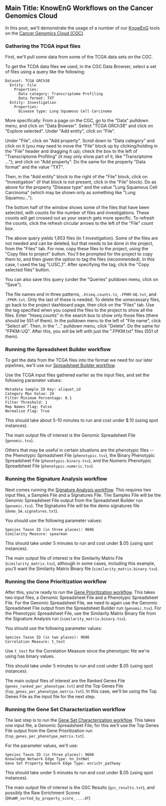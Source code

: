 
## Main Title: KnowEnG Workflows on the Cancer Genomics Cloud

In this post, we'll demonstrate the usage of a number of our [KnowEnG](https://knoweng.org/) tools on the [Cancer Genomics Cloud (CGC)](https://cgc.sbgenomics.com/).


### Gathering the TCGA input files

First, we'll pull some data from some of the TCGA data sets on the CGC.

To get the TCDA data files we used, in the CGC Data Browser, select a set of files using a query like the following:

```
Dataset: TCGA GRCh38
  Entity: File
    Properties:
      Data category: Transcriptome Profiling
      Data format: TXT
  Entity: Investigation
    Properties:
      Disease type: Lung Squamous Cell Carcinoma
```

More specifically: From a page on the CGC, go to the "Data" pulldown menu, and click on "Data Browser".  Select "TCGA GRCh38" and click on "Explore selected".  Under "Add entity", click on "File".

Under "File", click on "Add property".  Scroll down to "Data category" and click on it (you may need to move the "File" block up by clicking/holding in the "File" header and dragging it up); check the box to the left of "Transcriptome Profiling" (it may only show part of it, like "Transriptome ..."); and click on "Add property".  Do the same for the property "Data format" and the value "TXT".

Then, in the "Add entity" block to the right of the "File" block, click on "Investigation" (if that block is not present, click in the "File" block).  Do as above for the property "Disease type" and the value "Lung Squamous Cell Carcinoma" (which may be shown only as something like "Lung Squamou...").

The bottom half of the window shows some of the files that have been selected, with counts for the number of files and investigations.  These counts will get crossed out as your search gets more specific.  To refresh the counts, click the refresh circular arrows to the left of the "File" count box.

The above query yields 1,653 files (in 1 investigation).  Some of the files are not needed and can be deleted, but that needs to be done in the project, from the "Files" tab.  For now, copy these files to the project, using the "Copy files to project" button.  You'll be prompted for the project to copy them to, and then given the option to tag the files (recommended).  In this case, I used the tag "LUSC_1".  After specifying the tag, click the "Copy selected files" button.

You can also save this query (under the "Queries" pulldown menu, click on "Save").

The file names end in three patterns, `.htseq.counts.tz`, `.FPKM-UQ.txt`, and `.FPKM.txt`.  Only the last of these is needed.  To delete the unnecessary files, go back to the project dashboard page, then click on the "Files" tab.  Use the tag specified when you copied the files to the project to show all the files.  Enter "htseq.counts" in the search box to show only those files (there should be 551 of them).  In the pulldown menu to the left of "File name", click "Select all".  Then, in the "..." pulldown menu, click "Delete".  Do the same for "FPKM-UQ".  After this, you will be left with just the ".FPKM.txt" files (551 of them).


### Running the Spreadsheet Builder workflow

To get the data from the TCGA files into the format we need for our later pipelines, we'll use our [Spreadsheet Builder workflow](https://cgc.sbgenomics.com/public/apps#workflow/mepstein/knoweng-spreadsheetbuilder-public/spreadsheet-builder).

Use the TCGA input files gathered earlier as the input files, and set the following parameter values:

```
Metadata Sample ID Key: aliquot_id
Category Max Value: 24
Filter Minimum Percentage: 0.1
Filter Threshold: 1
Map Names Flag: False
Normalize Flag: True
```

This should take about 5-10 minutes to run and cost under $.10 (using spot instances).

The main output file of interest is the Genomic Spreadsheet File (`genomic.tsv`).

Others that may be useful in certain situations are the phenotypic files -- the Phenotypic Spreadsheet File (`phenotypic.tsv`), the Binary Phenotypic Spreadsheet File (`phenotypic.binary.tsv`), and the Numeric Phenotypic Spreadsheet File (`phenotypic.numeric.tsv`).


### Running the Signature Analysis workflow

Next comes running the [Signature Analysis workflow](https://cgc.sbgenomics.com/public/apps#workflow/mepstein/knoweng-signature-analysis-public/signature-analysis-workflow).  This requires two input files, a Samples File and a Signatures File.  The Samples File will be the Genomic Spreadsheet File output from the Spreadsheet Builder run (`genomic.tsv`).  The Signatures File will be the demo signatures file (`demo_SA.signatures.txt`).

You should use the following parameter values:

```
Species Taxon ID (in three places): 9606
Similarity Measure: spearman
```

This should take under 5 minutes to run and cost under $.05 (using spot instances).

The main output file of interest is the Similarity Matrix File (`similarity_matrix.tsv`), although in some cases, including this example, you'll want the Similarity Matrix Binary file (`similarity_matrix.binary.tsv`).


### Running the Gene Prioritization workflow

After this, you're ready to run the [Gene Prioritization workflow](https://cgc.sbgenomics.com/public/apps#workflow/mepstein/knoweng-geneprioritization-public/gene-prioritization-workflow).  This takes two input files, a Genomic Spreadsheet File and a Phenotypic Spreadsheet File.  For the Genomic Spreadsheet File, we need to again use the Genomic Spreadsheet File output from the Spreadsheet Builder run (`genomic.tsv`).  For the Phenotypic Spreadsheet File, use the Similarity Matrix Binary file from the Signature Analysis run (`similarity_matrix.binary.tsv`).

You should use the following parameter values:

```
Species Taxon ID (in two places): 9606
Correlation Measure: t_test
```

Use `t_test` for the Correlation Measure since the phenotypic file we're using has binary values.

This should take under 5 minutes to run and cost under $.05 (using spot instances).

The main output files of interest are the Ranked Genes File (`genes_ranked_per_phenotype.txt`) and the Top Genes File (`top_genes_per_phenotype_matrix.txt`).  In this case, we'll be using the Top Genes File as the input file for the next step.


### Running the Gene Set Characterization workflow

The last step is to run the [Gene Set Characterization workflow](https://cgc.sbgenomics.com/public/apps#workflow/mepstein/knoweng-genesetcharacterization-public/gene-set-characterization).  This takes one input file, a Genomic Spreadsheet File; for this we'll use the Top Genes File output from the Gene Prioritization run (`top_genes_per_phenotype_matrix.txt`).

For the parameter values, we'll use:

```
Species Taxon ID (in three places): 9606
Knowledge Network Edge Type: hn_IntNet
Gene Set Property Network Edge Type: enrichr_pathway
```

This should take under 5 minutes to run and cost under $.05 (using spot instances).

The main output file of interest is the GSC Results (`gsc_results.txt`), and possibly the Raw Enrichment Scores (`DRaWR_sorted_by_property_score_....df`)


